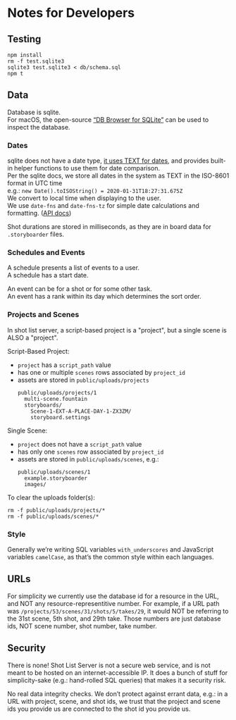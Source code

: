 # Notes for Developers

## Testing

```
npm install
rm -f test.sqlite3
sqlite3 test.sqlite3 < db/schema.sql
npm t
```

## Data

Database is sqlite.  
For macOS, the open-source [“DB Browser for SQLite”](https://github.com/sqlitebrowser/sqlitebrowser) can be used to inspect the database.

### Dates

sqlite does not have a date type, [it uses TEXT for dates](https://www.sqlite.org/lang_datefunc.html), and provides built-in helper functions to use them for date comparison.  
Per the sqlite docs, we store all dates in the system as TEXT in the ISO-8601 format in UTC time  
e.g.: `new Date().toISOString() = 2020-01-31T18:27:31.675Z`  
We convert to local time when displaying to the user.  
We use `date-fns` and `date-fns-tz` for simple date calculations and formatting. ([API docs](https://date-fns.org/v2.9.0/docs/Getting-Started))

Shot durations are stored in milliseconds, as they are in board data for `.storyboarder` files.

### Schedules and Events

A schedule presents a list of events to a user.  
A schedule has a start date.  

An event can be for a shot or for some other task.  
An event has a rank within its day which determines the sort order.  

### Projects and Scenes

In shot list server, a script-based project is a "project", but a single scene is ALSO a "project".

Script-Based Project:
- `project` has a `script_path` value
- has one or multiple `scenes` rows associated by `project_id`
- assets are stored in `public/uploads/projects`
  ```
  public/uploads/projects/1
    multi-scene.fountain
    storyboards/
      Scene-1-EXT-A-PLACE-DAY-1-ZX3ZM/
      storyboard.settings
  ```

Single Scene:
- `project` does not have a `script_path` value
- has only one `scenes` row associated by `project_id`
- assets are stored in `public/uploads/scenes`, e.g.:  
  ```
  public/uploads/scenes/1
    example.storyboarder
    images/
  ```

To clear the uploads folder(s):

    rm -f public/uploads/projects/*
    rm -f public/uploads/scenes/*

### Style

Generally we’re writing SQL variables `with_underscores` and JavaScript variables `camelCase`, as that’s the common style within each languages.

## URLs

For simplicity we currently use the database id for a resource in the URL, and NOT any resource-representitive number. For example, if a URL path was `/projects/53/scenes/31/shots/5/takes/29`, it would NOT be referring to the 31st scene, 5th shot, and 29th take. Those numbers are just database ids, NOT scene number, shot number, take number.

## Security

There is none! Shot List Server is not a secure web service, and is not meant to be hosted on an internet-accessible IP. It does a bunch of stuff for simplicity-sake (e.g.: hand-rolled SQL queries) that makes it a security risk.

No real data integrity checks. We don’t protect against errant data, e.g.: in a URL with project, scene, and shot ids, we trust that the project and scene ids you provide us are connected to the shot id you provide us.
